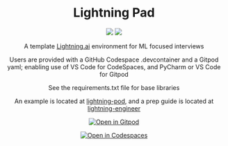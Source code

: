 <div align="center">

# Lightning Pad

![](https://img.shields.io/badge/Lightning.ai-Ecosystem-informational?style=flat&logo=pytorchlightning&logoColor=white&color=2bbc8a)
![](https://img.shields.io/badge/Grid.ai-Cloud_Compute-informational?style=flat&logo=grid.ai&logoColor=white&color=2bbc8a)

A template [Lightning.ai](https://lightning.ai) environment for ML focused interviews

Users are provided with a GitHub Codespace .devcontainer and a Gitpod yaml; enabling use of VS Code for CodeSpaces, and PyCharm or VS Code for Gitpod

See the requirements.txt file for base libraries

An example is located at [lightning-pod](https://github.com/JustinGoheen/lightning-pod), and a prep guide is located at [lightning-engineer](https://justingoheen.github.io/lightning-engineer/)

[![Open in Gitpod](https://gitpod.io/button/open-in-gitpod.svg)](https://gitpod.io/#https://github.com/JustinGoheen/lightning-pad)

[![Open in Codespaces](https://github.com/codespaces/badge.svg)](https://codespaces.new?repo=JustinGoheen/lightning-pad)

</div>


